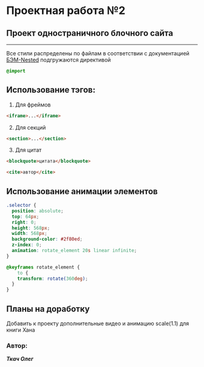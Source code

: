 # Проектная работа №2

## Проект одностраничного блочного сайта

***
Все стили распределены по файлам в соответствии с документацией [БЭМ-Nested](https://ru.bem.info/methodology/filestructure/#nested)
подгружаются директивой
```css
@import
```
## Использование тэгов:
1. Для фреймов
```html
<iframe>...</iframe>
```
2. Для секций
```html
<section>...</section>
```
3. Для цитат
```html
<blockquote>цитата</blockquote>

<cite>автор</cite>
```
## Использование анимации элементов
```css
.selector {
  position: absolute;
  top: 64px;
  right: 0;
  height: 568px;
  width: 568px;
  background-color: #2f80ed;
  z-index: 0;
  animation: rotate_element 20s linear infinite;
}

@keyframes rotate_element {
    to {
    transform: rotate(360deg);
  }
}
```
## Планы на доработку
Добавить к проекту дополнительные видео и анимацию scale(1.1) для книги Хана

### Автор:

***Ткач Олег***
